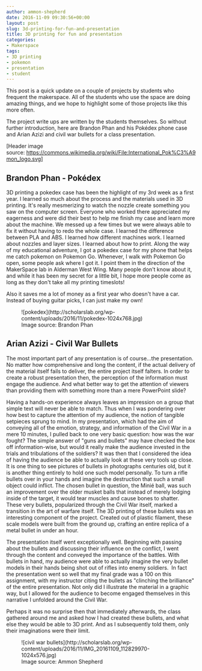 ```yaml
---
author: ammon-shepherd
date: 2016-11-09 09:30:56+00:00
layout: post
slug: 3d-printing-for-fun-and-presentation
title: 3D printing for fun and presentation
categories:
- Makerspace
tags:
- 3D printing
- pokemon
- presentation
- student
---
```


This post is a quick update on a couple of projects by students who frequent the makerspace. All of the students who use the space are doing amazing things, and we hope to highlight some of those projects like this more often.

The project write ups are written by the students themselves. So without further introduction, here are Brandon Phan and his Pokédex phone case and Arian Azizi and civil war bullets for a class presentation.

[Header image source: https://commons.wikimedia.org/wiki/File:International_Pok%C3%A9mon_logo.svg]


## Brandon Phan - Pokédex




3D printing a pokedex case has been the highlight of my 3rd week as a first year. I learned so much about the process and the materials used in 3D printing. It's really mesmerizing to watch the nozzle create something you saw on the computer screen. Everyone who worked there appreciated my eagerness and were did their best to help me finish my case and learn more about the machine. We messed up a few times but we were always able to fix it without having to redo the whole case. I learned the difference between PLA and ABS. I learned how different machines work. I learned about nozzles and layer sizes. I learned about how to print. Along the way of my educational adventure, I got a pokedex case for my phone that helps me catch pokemon on Pokemon Go. Whenever, I walk with Pokemon Go open, some people ask where I got it. I point them in the direction of the MakerSpace lab in Alderman West Wing. Many people don't know about it, and while it has been my secret for a little bit, I hope more people come as long as they don't take all my printing timeslots!




Also it saves me a lot of money as a first year who doesn't have a car. Instead of buying guitar picks, I can just make my own!




<figure>
  ![pokedex](http://scholarslab.org/wp-content/uploads/2016/11/pokedex-1024x768.jpg)
  <figcaption>
 Image source: Brandon Phan
</figcaption>

</figure>


## 




## Arian Azizi - Civil War Bullets




The most important part of any presentation is of course...the presentation. No matter how comprehensive and long the content, if the actual delivery of the material itself fails to deliver, the entire project itself falters. In order to create a robust presentation then, the perception of the information must engage the audience. And what better way to get the attention of viewers than providing them with something more than a mere PowerPoint slide? 




Having a hands-on experience always leaves an impression on a group that simple text will never be able to match. Thus when I was pondering over how best to capture the attention of my audience, the notion of tangible setpieces sprung to mind. In my presentation, which had the aim of conveying all of the emotion, strategy, and information of the Civil War in a mere 10 minutes, I pulled back to one very basic question: how was the war fought? The simple answer of "guns and bullets" may have checked the box off information-wise, but would it really make the audience invested in the trials and tribulations of the soldiers? It was then that I considered the idea of having the audience be able to actually look at these very tools up close. It is one thing to see pictures of bullets in photographs centuries old, but it is another thing entirely to hold one such model personally. To turn a rifle bullets over in your hands and imagine the destruction that such a small object could inflict. The chosen bullet in question, the Minié ball, was such an improvement over the older musket balls that instead of merely lodging inside of the target, it would tear muscles and cause bones to shatter. These very bullets, popularized through the Civil War itself, marked a transition in the art of warfare itself. The 3D printing of these bullets was an interesting component of the project. Created out of plastic filament, these scale models were built from the ground up, crafting an entire replica of a metal bullet in under an hour. 




The presentation itself went exceptionally well. Beginning with passing about the bullets and discussing their influence on the conflict, I went through the content and conveyed the importance of the battles. With bullets in hand, my audience were able to actually imagine the very bullet models in their hands being shot out of rifles into enemy soldiers.  In fact the presentation went so well that my final grade was a 100 on this assignment, with my instructor citing the bullets as "clinching the brilliance" of the entire presentation. Not only did I illustrate the material in a graphic way, but I allowed for the audience to become engaged themselves in this narrative I unfolded around the Civil War. 




Perhaps it was no surprise then that immediately afterwards, the class gathered around me and asked how I had created these bullets, and what else they would be able to 3D print. And as I subsequently told them, only their imaginations were their limit.




<figure>
  ![civil war bullets](http://scholarslab.org/wp-content/uploads/2016/11/IMG_20161109_112829970-1024x576.jpg)
  <figcaption>
 Image source: Ammon Shepherd
</figcaption>

</figure>
